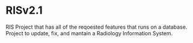 # RISv2.1
RIS Project that has all of the reqoested features that runs on a database.
Project to update, fix, and mantain a Radiology Information System.

